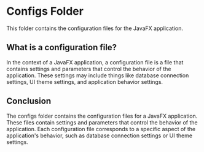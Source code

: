 # Configs Folder

This folder contains the configuration files for the JavaFX application.

## What is a configuration file?

In the context of a JavaFX application, a configuration file is a file that contains settings and parameters that control the behavior of the application. These settings may include things like database connection settings, UI theme settings, and application behavior settings.

## Conclusion

The configs folder contains the configuration files for a JavaFX application. These files contain settings and parameters that control the behavior of the application. Each configuration file corresponds to a specific aspect of the application's behavior, such as database connection settings or UI theme settings.
